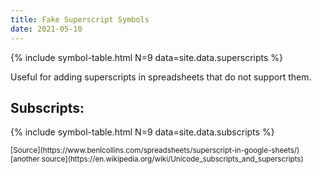 ```yaml
---
title: Fake Superscript Symbols
date: 2021-05-10
---
```


{% include symbol-table.html N=9 data=site.data.superscripts %}

Useful for adding superscripts in spreadsheets that do not support them. 

## Subscripts:
{% include symbol-table.html N=9 data=site.data.subscripts %}


<small>
[Source](https://www.benlcollins.com/spreadsheets/superscript-in-google-sheets/)
[another source](https://en.wikipedia.org/wiki/Unicode_subscripts_and_superscripts)
</small>
